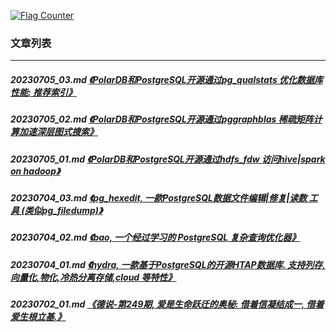 <a rel="nofollow" href="http://info.flagcounter.com/h9V1"  ><img src="http://s03.flagcounter.com/count/h9V1/bg_FFFFFF/txt_000000/border_CCCCCC/columns_2/maxflags_12/viewers_0/labels_0/pageviews_0/flags_0/"  alt="Flag Counter"  border="0"  ></a>  
  
### 文章列表  
----  
##### 20230705_03.md   [《PolarDB和PostgreSQL开源通过pg_qualstats 优化数据库性能: 推荐索引》](20230705_03.md)  
##### 20230705_02.md   [《PolarDB和PostgreSQL开源通过pggraphblas 稀疏矩阵计算加速深层图式搜索》](20230705_02.md)  
##### 20230705_01.md   [《PolarDB和PostgreSQL开源通过hdfs_fdw 访问hive|spark on hadoop》](20230705_01.md)  
##### 20230704_03.md   [《pg_hexedit, 一款PostgreSQL数据文件编辑|修复|读数 工具 (类似pg_filedump)》](20230704_03.md)  
##### 20230704_02.md   [《bao, 一个经过学习的 PostgreSQL 复杂查询优化器》](20230704_02.md)  
##### 20230704_01.md   [《hydra, 一款基于PostgreSQL的开源HTAP数据库. 支持列存,向量化,物化,冷热分离存储,cloud 等特性》](20230704_01.md)  
##### 20230702_01.md   [《德说-第249期, 爱是生命跃迁的奥秘: 借着信凝结成一, 借着爱生根立基.》](20230702_01.md)  
